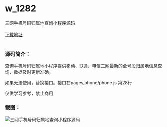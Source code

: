 # w_1282
三网手机号码归属地查询小程序源码
<br/></br>
[下载地址](https://www.uuid2.com/1282.html "下载地址")
<br/></br>
<h3>源码简介：</h3>
<p>查询手机号码归属地小程序提供移动、联通、电信三网最新的全号段归属地信息查询，数据及时更新准确。<p>
<p>如果无法使用，替换接口。接口在pages/phone/phone.js 第28行<p>
<p>仅供学习参考，禁止商用<p>
<h3>截图：</h3>
<img src="https://www.uuid2.com/wp-content/uploads/img/202107/2c44b5d530.jpg" alt="三网手机号码归属地查询小程序源码">
